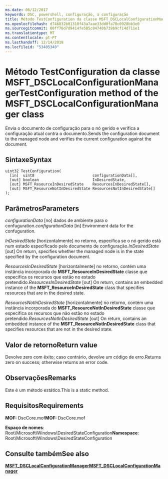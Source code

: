 ```yaml
---
ms.date: 06/12/2017
keywords: DSC, powershell, configuração, a configuração
title: Método TestConfiguration da classe MSFT_DSCLocalConfigurationManager
ms.openlocfilehash: d746832b01310f43a7aae33dd0fa70c0928bb3e0
ms.sourcegitcommit: 00ff76d7d9414fe585c04740b739b9cf14d711e1
ms.translationtype: MT
ms.contentlocale: pt-PT
ms.lasthandoff: 12/14/2018
ms.locfileid: "53405340"
---
```

# <a name="testconfiguration-method-of-the-msftdsclocalconfigurationmanager-class"></a><span data-ttu-id="70839-103">Método TestConfiguration da classe MSFT_DSCLocalConfigurationManager</span><span class="sxs-lookup"><span data-stu-id="70839-103">TestConfiguration method of the MSFT_DSCLocalConfigurationManager class</span></span>

<span data-ttu-id="70839-104">Envia o documento de configuração para o nó gerido e verifica a configuração atual contra o documento.</span><span class="sxs-lookup"><span data-stu-id="70839-104">Sends the configuration document to the managed node and verifies the current configuration against the document.</span></span>

## <a name="syntax"></a><span data-ttu-id="70839-105">Sintaxe</span><span class="sxs-lookup"><span data-stu-id="70839-105">Syntax</span></span>

```mof
uint32 TestConfiguration(
  [in]  uint8                          configurationData[],
  [out] boolean                        InDesiredState,
  [out] MSFT_ResourceInDesiredState    ResourcesInDesiredState[],
  [out] MSFT_ResourceNotInDesiredState ResourcesNotInDesiredState[]
);
```

## <a name="parameters"></a><span data-ttu-id="70839-106">Parâmetros</span><span class="sxs-lookup"><span data-stu-id="70839-106">Parameters</span></span>

<span data-ttu-id="70839-107">*configurationData* \[no\] dados de ambiente para o confuguration.</span><span class="sxs-lookup"><span data-stu-id="70839-107">*configurationData* \[in\] Environment data for the confuguration.</span></span>

<span data-ttu-id="70839-108">*InDesiredState* \[horizontalmente\] no retorno, especifica se o nó gerido está num estado especificado pelo documento de configuração.</span><span class="sxs-lookup"><span data-stu-id="70839-108">*InDesiredState* \[out\] On return, specifies whether the managed node is in the state specified by the configuration document.</span></span>

<span data-ttu-id="70839-109">*ResourcesInDesiredState* \[horizontalmente\] no retorno, contém uma instância incorporada do **MSFT_ResourceInDesiredState** classe que especifica os recursos que estão no estado pretendido.</span><span class="sxs-lookup"><span data-stu-id="70839-109">*ResourcesInDesiredState* \[out\] On return, contains an embedded instance of the **MSFT_ResourceInDesiredState** class that specifies resources that are in the desired state.</span></span>

<span data-ttu-id="70839-110">*ResourcesNotInDesiredState* \[horizontalmente\] no retorno, contém uma instância incorporada do **MSFT_ResourceNotInDesiredState** classe que especifica os recursos que não estão no estado pretendido.</span><span class="sxs-lookup"><span data-stu-id="70839-110">*ResourcesNotInDesiredState* \[out\] On return, contains an embedded instance of the **MSFT_ResourceNotInDesiredState** class that specifies resources that are not in the desired state.</span></span>

## <a name="return-value"></a><span data-ttu-id="70839-111">Valor de retorno</span><span class="sxs-lookup"><span data-stu-id="70839-111">Return value</span></span>

<span data-ttu-id="70839-112">Devolve zero com êxito; caso contrário, devolve um código de erro.</span><span class="sxs-lookup"><span data-stu-id="70839-112">Returns zero on success; otherwise returns an error code.</span></span>

## <a name="remarks"></a><span data-ttu-id="70839-113">Observações</span><span class="sxs-lookup"><span data-stu-id="70839-113">Remarks</span></span>

<span data-ttu-id="70839-114">Este é um método estático.</span><span class="sxs-lookup"><span data-stu-id="70839-114">This is a static method.</span></span>

## <a name="requirements"></a><span data-ttu-id="70839-115">Requisitos</span><span class="sxs-lookup"><span data-stu-id="70839-115">Requirements</span></span>

<span data-ttu-id="70839-116">**MOF:** DscCore.mof</span><span class="sxs-lookup"><span data-stu-id="70839-116">**MOF:** DscCore.mof</span></span>

<span data-ttu-id="70839-117">**Espaço de nomes**: Root\Microsoft\Windows\DesiredStateConfiguration</span><span class="sxs-lookup"><span data-stu-id="70839-117">**Namespace**: Root\Microsoft\Windows\DesiredStateConfiguration</span></span>

## <a name="see-also"></a><span data-ttu-id="70839-118">Consulte também</span><span class="sxs-lookup"><span data-stu-id="70839-118">See also</span></span>

[<span data-ttu-id="70839-119">**MSFT_DSCLocalConfigurationManager**</span><span class="sxs-lookup"><span data-stu-id="70839-119">**MSFT_DSCLocalConfigurationManager**</span></span>](msft-dsclocalconfigurationmanager.md)
